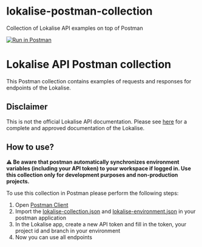 # lokalise-postman-collection
Collection of Lokalise API examples on top of Postman

[![Run in Postman](https://run.pstmn.io/button.svg)](https://www.postman.com/universal-satellite-458547/workspace/anil-lokalise-test-space/collection/19786472-fbfd90ad-286d-4afa-ae2a-a88a57eb5edb?ctx=documentation)

# Lokalise API Postman collection

This Postman collection contains examples of requests and responses for endpoints of the
Lokalise.

## Disclaimer

This is not the official Lokalise API documentation. Please see [here](https://app.lokalise.com/api2docs)
for a complete and approved documentation of the Lokalise.

## How to use?

**:warning: Be aware that postman automatically synchronizes environment variables (including your API token) to your workspace if logged in.
Use this collection only for development purposes and non-production projects.**

To use this collection in Postman please perform the following steps:

1. Open [Postman Client](https://www.postman.com)
2. Import the [lokalise-collection.json](lokalise-collection.json) and [lokalise-environment.json](lokalise-environment.json) in your postman application
3. In the Lokalise app, create a new API token and fill in the token, your project id and branch in your environment
4. Now you can use all endpoints

